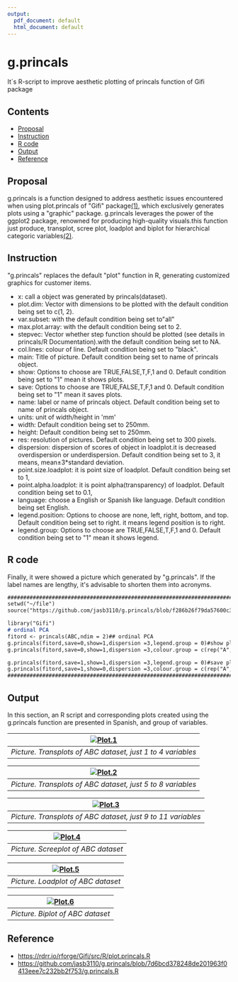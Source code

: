 ```yaml
---
output:
  pdf_document: default
  html_document: default
---
```

# g.princals

It´s R-script to improve aesthetic plotting of princals function of Gifi package

## Contents
- [Proposal](#proposal)
- [Instruction](#instruction)
- [R code](#r-code)
- [Output](#output)
- [Reference](#reference)

## Proposal 

g.princals is a function designed to address aesthetic issues encountered when using plot.princals of "Gifi" package[(1)](#reference), which exclusively generates plots using a "graphic" package. g.princals leverages the power of the ggplot2 package, renowned for producing high-quality visuals.this function just produce, transplot, scree plot, loadplot and biplot for hierarchical categoric variables[(2)](#reference).


## Instruction

"g.princals" replaces the default "plot" function in R, generating customized graphics for customer items.
  - x: call a object was generated by princals(dataset).
  - plot.dim:  Vector with dimensions to be plotted with the default condition being set to c(1, 2).
  - var.subset: with the default condition being set to"all"
  - max.plot.array: with the default condition being set to 2.
  - stepvec: Vector whether step function should be plotted (see details in princals/R Documentation).with the default condition being set to NA.
  - col.lines: colour of line. Default condition being set to "black".
  - main: Title of picture. Default condition being set to name of princals object.
  - show: Options to choose are TRUE,FALSE,T,F,1 and 0. Default condition being set to "1" mean it shows plots.
  - save: Options to choose are TRUE,FALSE,T,F,1 and 0. Default condition being set to "1" mean it saves plots.
  - name: label or name of princals object. Default condition being set to name of princals object. 
  - units: unit of width/height in 'mm'
  - width: Default condition being set to 250mm.
  - height: Default condition being set to 250mm. 
  - res: resolution of pictures. Default condition being set to 300 pixels.
  - dispersion: dispersion of scores of object in loadplot.it is decreased overdispersion or underdispersion. Default condition being set to 3, it means, mean±3*standard deviation.
  - point.size.loadplot: it is point size of loadplot. Default condition being set to 1,
  - point.alpha.loadplot: it is point alpha(transparency) of loadplot. Default condition being set to 0.1,  
  - language: choose a English or Spanish like language. Default condition being set English.
  - legend.position: Options to choose are none, left, right, bottom, and top. Default condition being set to right. it means legend position is to right.
  - legend.group: Options to choose are TRUE,FALSE,T,F,1 and 0. Default condition being set to "1" mean it shows legend.

## R code

Finally, it were showed a picture which generated by "g.princals". If the label names are lengthy, it's advisable to shorten them into acronyms.
```markdown
################################################################################
setwd("~/file")
source("https://github.com/jasb3110/g.princals/blob/f286b26f79da57600c3e7f207a6f653f24028a76/g.princals.R)

library("Gifi")
# ordinal PCA
fitord <- princals(ABC,ndim = 2)## ordinal PCA
g.princals(fitord,save=0,show=1,dispersion =3,legend.group = 0)#show plots
g.princals(fitord,save=0,show=1,dispersion =3,colour.group = c(rep("A",5),rep("B",6)),legend.group = 1,language = "spanish")#show plots

g.princals(fitord,save=1,show=1,dispersion =3,legend.group = 0)#save plots in PNG format
g.princals(fitord,save=1,show=0,dispersion =3,colour.group = c(rep("A",5),rep("B",6)),legend.group = 1,language = "spanish")#save plots in PNG format
################################################################################
```
## Output
In this section, an R script and corresponding plots created using the g.princals function are presented in Spanish, and group of variables.

|[![Plot.1](ABC.transplot.1.png)](https://github.com/jasb3110/g.princals/blob/fb5dbc28c4a2e9677e6952ddd5b2dc2350b8ebf7/ABC.transplot.1.png?raw=true)|
|:--:| 
|*Picture. Transplots of ABC dataset, just 1 to 4 variables*|

|[![Plot.2](ABC.transplot.2.png)](https://github.com/jasb3110/g.princals/blob/fb5dbc28c4a2e9677e6952ddd5b2dc2350b8ebf7/ABC.transplot.2.png?raw=true)|
|:--:| 
|*Picture. Transplots of ABC dataset, just 5 to 8 variables*|

|[![Plot.3](ABC.transplot.3.png)](https://github.com/jasb3110/g.princals/blob/fb5dbc28c4a2e9677e6952ddd5b2dc2350b8ebf7/ABC.transplot.3.png?raw=true)|
|:--:| 
|*Picture. Transplots of ABC dataset, just 9 to 11 variables*|

|[![Plot.4](ABC.screeplot.png)](https://github.com/jasb3110/g.princals/blob/fb5dbc28c4a2e9677e6952ddd5b2dc2350b8ebf7/ABC.screeplot.png?raw=true)|
|:--:| 
|*Picture. Screeplot of ABC dataset*|

|[![Plot.5](ABC.loadplot.png)](https://github.com/jasb3110/g.princals/blob/fb5dbc28c4a2e9677e6952ddd5b2dc2350b8ebf7/ABC.loadplot.png?raw=true)|
|:--:| 
|*Picture. Loadplot of ABC dataset*|

|[![Plot.6](ABC.biplot.png)](https://github.com/jasb3110/g.princals/blob/fb5dbc28c4a2e9677e6952ddd5b2dc2350b8ebf7/ABC.biplot.png?raw=true)|
|:--:| 
|*Picture. Biplot of ABC dataset*|

## Reference

  - https://rdrr.io/rforge/Gifi/src/R/plot.princals.R
  - https://github.com/jasb3110/g.princals/blob/7d6bcd378248de201963f0413eee7c232bb2f753/g.princals.R
